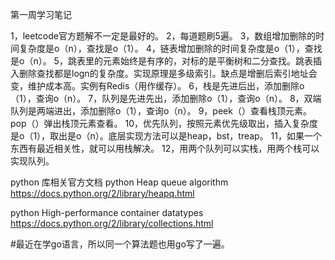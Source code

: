 第一周学习笔记

1，leetcode官方题解不一定是最好的。
2，每道题刷5遍。
3，数组增加删除的时间复杂度是o（n），查找是o（1）。
4，链表增加删除的时间复杂度是o（1），查找是o（n）。
5，跳表里的元素始终是有序的，对标的是平衡树和二分查找。跳表插入删除查找都是logn的复杂度。实现原理是多级索引。缺点是增删后索引地址会变，维护成本高。实例有Redis（用作缓存）。
6，栈是先进后出，添加删除o（1），查询o（n）。
7，队列是先进先出，添加删除o（1），查询o（n）。
8，双端队列是两端进出，添加删除o（1），查询o（n）。
9，peek（）查看栈顶元素。pop（）弹出栈顶元素查看。
10，优先队列，按照元素优先级取出，插入复杂度是o（1），取出是o（n）。底层实现方法可以是heap，bst，treap。
11，如果一个东西有最近相关性，就可以用栈解决。
12，用两个队列可以实栈，用两个栈可以实现队列。


python 库相关官方文档
python Heap queue algorithm
https://docs.python.org/2/library/heapq.html

python High-performance container datatypes
https://docs.python.org/2/library/collections.html

#最近在学go语言，所以同一个算法题也用go写了一遍。
